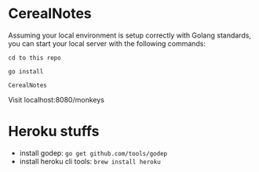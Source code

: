 # CerealNotes

Assuming your local environment is setup correctly with Golang standards, you can start your local server with the following commands:

`cd to this repo`

`go install`

`CerealNotes`

Visit localhost:8080/monkeys

# Heroku stuffs

* install godep: `go get github.com/tools/godep`
* install heroku cli tools: `brew install heroku`